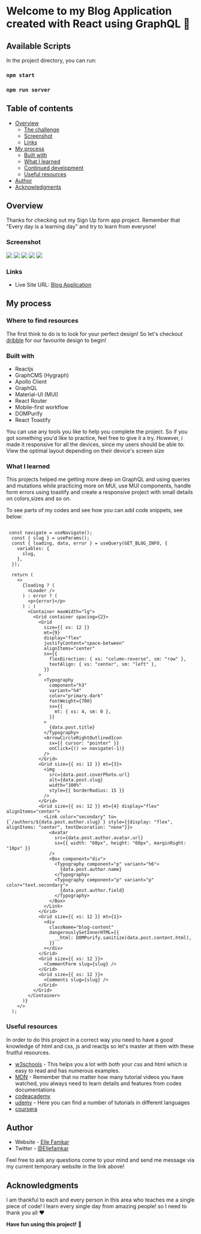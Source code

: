 # Welcome to my Blog Application created with React using GraphQL 👋

## Available Scripts

In the project directory, you can run:
### `npm start`
### `npm run server`

## Table of contents

- [Overview](#overview)
  - [The challenge](#the-challenge)
  - [Screenshot](#screenshot)
  - [Links](#links)
- [My process](#my-process)
  - [Built with](#built-with)
  - [What I learned](#what-i-learned)
  - [Continued development](#continued-development)
  - [Useful resources](#useful-resources)
- [Author](#author)
- [Acknowledgments](#acknowledgments)

## Overview

Thanks for checking out my Sign Up form app project.
Remember that "Every day is a learning day" and try to learn from everyone! 

 ### Screenshot 

![](./src/assets/images/blog-desktop-home.png)
![](./src/assets/images/blog-desktop-author.png)
![](./src/assets/images/blog-desktop-comments2222.png)
![](./src/assets/images/blog-desktop-comments.png)
![](./src/assets/images/blog-mobile.png)

### Links

- Live Site URL: [Blog Application](https://merry-khapse-a80059.netlify.app/)

## My process

### Where to find resources

The first think to do is to look for your perfect design! So let's checkout [dribble](https://dribbble.com/) for our favourite design to begin!

### Built with

- Reactjs
- GraphCMS (Hygraph)
- Apollo Client
- GraphQL
- Material-UI (MUI)
- React Router
- Mobile-first workflow
- DOMPurify
- React Toastify

You can use any tools you like to help you complete the project. So if you got something you'd like to practice, feel free to give it a try. However, i made it responsive for all the devices, since my users should be able to: View the optimal layout depending on their device's screen size

### What I learned

This projects helped me getting more deep on GraphQL and using queries and mutations while practicing more on MUI, use MUI components, handle form errors using toastify and  create a responsive project with small details on colors,sizes and so on.

To see parts of my codes and see how you can add code snippets, see below:

``` JSX

 const navigate = useNavigate();
  const { slug } = useParams();
  const { loading, data, error } = useQuery(GET_BLOG_INFO, {
    variables: {
      slug,
    },
  });

  return (
    <>
      {loading ? (
        <Loader />
      ) : error ? (
        <p>{error}</p>
      ) : (
        <Container maxWidth="lg">
          <Grid container spacing={2}>
            <Grid
              size={{ xs: 12 }}
              mt={9}
              display="flex"
              justifyContent="space-between"
              alignItems="center"
              sx={{
                flexDirection: { xs: "column-reverse", sm: "row" },
                textAlign: { xs: "center", sm: "left" },
              }}
            >
              <Typography
                component="h3"
                variant="h4"
                color="primary.dark"
                fontWeight={700}
                sx={{
                  mt: { xs: 4, sm: 0 },
                }}
              >
                {data.post.title}
              </Typography>
              <ArrowCircleRightOutlinedIcon
                sx={{ cursor: "pointer" }}
                onClick={() => navigate(-1)}
              />
            </Grid>
            <Grid size={{ xs: 12 }} mt={3}>
              <img
                src={data.post.coverPhoto.url}
                alt={data.post.slug}
                width="100%"
                style={{ borderRadius: 15 }}
              />
            </Grid>
            <Grid size={{ xs: 12 }} mt={4} display="flex" alignItems="center">
              <Link color="secondary" to={`/authors/${data.post.author.slug}`} style={{display: "flex", alignItems: "center", textDecoration: "none"}}>
                <Avatar
                  src={data.post.author.avatar.url}
                  sx={{ width: "60px", height: "60px", marginRight: "10px" }}
                />
                <Box component="div">
                  <Typography component="p" variant="h6">
                    {data.post.author.name}
                  </Typography>
                  <Typography component="p" variant="p" color="text.secondary">
                    {data.post.author.field}
                  </Typography>
                </Box>
              </Link>
            </Grid>
            <Grid size={{ xs: 12 }} mt={1}>
              <div
                className="blog-content"
                dangerouslySetInnerHTML={{
                  __html: DOMPurify.sanitize(data.post.content.html),
                }}
              ></div>
            </Grid>
            <Grid size={{ xs: 12 }}>
              <CommentForm slug={slug} />
            </Grid>
            <Grid size={{ xs: 12 }}>
              <Comments slug={slug} />
            </Grid>
          </Grid>
        </Container>
      )}
    </>
  );

```

### Useful resources

In order to do this project in a correct way you need to have a good knowledge of html and css, js and reactjs so let's master at them with these fruitful resources.

- [w3schools](https://www.w3schools.com/) - This helps you a lot with both your css and html which is easy to read and has numerous examples.
- [MDN](https://developer.mozilla.org/en-US/) - Remember that no matter how many tutorial videos you have watched, you always need to learn details and features from codes documentations
- [codeacademy](https://www.codecademy.com/)
- [udemy](https://www.udemy.com/) - Here you can find a number of tutorials in different languages
- [coursera](https://www.coursera.org/)

## Author

- Website - [Elle Famkar](https://ellefamkar.com/)
- Twitter - [@Ellefamkar](https://www.twitter.com/ellefamkar)

Feel free to ask any questions come to your mind  and send me message via my current temporary website in the link above!

## Acknowledgments

I am thankful to each and every person in this area who teaches me a single piece of code! I learn every single day from amazing people! so I need to thank you all ❤

**Have fun using this project!** 🚀
